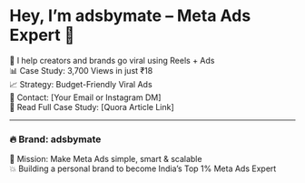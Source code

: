 # Hey, I’m adsbymate – Meta Ads Expert 💸

🚀 I help creators and brands go viral using Reels + Ads  
📊 Case Study: 3,700 Views in just ₹18  
📈 Strategy: Budget-Friendly Viral Ads  
📩 Contact: [Your Email or Instagram DM]  
🔗 Read Full Case Study: [Quora Article Link]

---

### 🔥 Brand: adsbymate

🧠 Mission: Make Meta Ads simple, smart & scalable  
💥 Building a personal brand to become India’s Top 1% Meta Ads Expert


